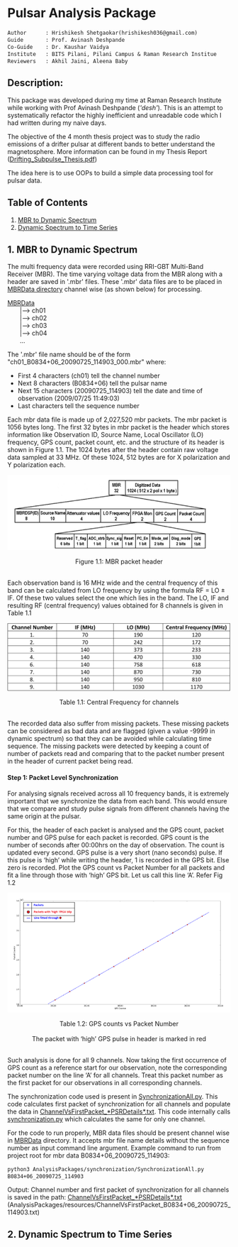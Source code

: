 # Pulsar Analysis Package
```
Author      : Hrishikesh Shetgaokar(hrishikesh036@gmail.com)
Guide       : Prof. Avinash Deshpande
Co-Guide    : Dr. Kaushar Vaidya
Institute   : BITS Pilani, Pilani Campus & Raman Research Institue 
Reviewers   : Akhil Jaini, Aleena Baby
```

## Description:

This package was developed during my time at Raman Research Institute while working
with Prof Avinash Deshpande (*'desh'*). This is an attempt to systematically refactor
the highly inefficient and unreadable code which I had written during my naive days.

The objective of the 4 month thesis project was to study the radio emissions of a drifter
pulsar at different bands to better understand the magnetosphere. More information can be found 
in my Thesis Report ([Drifting_Subpulse_Thesis.pdf](Drifting_Subpulse_Thesis.pdf))

The idea here is to use OOPs to build a simple data processing tool for pulsar data.

## Table of Contents
1. [MBR to Dynamic Spectrum](#1-mbr-to-dynamic-spectrum)
2. [Dynamic Spectrum to Time Series](#2-dynamic-spectrum-to-time-series)


## 1. MBR to Dynamic Spectrum
The multi frequency data were recorded using RRI-GBT Multi-Band Receiver (MBR). The time varying voltage data from the 
MBR along with a header are saved in '.mbr' files.
These '.mbr' data files are to be placed in [MBRData directory](MBRData) channel wise (as shown below) for processing.

<ins>MBRData</ins>  
  |--> ch01  
  |--> ch02  
  |--> ch03  
  |--> ch04  
  ...

The '.mbr' file name should be of the form "ch01_B0834+06_20090725_114903_000.mbr" where:
* First 4 characters (ch01) tell the channel number
* Next 8 characters (B0834+06) tell the pulsar name 
* Next 15 characters (20090725_114903) tell the date and time of observation (2009/07/25 11:49:03)
* Last characters tell the sequence number

Each mbr data file is made up of 2,027,520 mbr packets. The mbr packet is 1056 bytes long. 
The first 32 bytes in mbr packet is the header which stores information like Observation ID, Source Name, Local Oscillator 
(LO) frequency, GPS count, packet count, etc. and the structure of its header is shown in Figure 1.1. The 1024 bytes after the 
header contain raw voltage data sampled at 33 MHz. Of these 1024, 512 bytes are for X polarization and Y polarization each.

<p align="center">
  <img src="readmeImages/mbrPacket.png"/>
</p>
<p align="center">
  <a>Figure 1.1: MBR packet header</a>
  <br><br>
</p>

Each observation band is 16 MHz wide and the central frequency of this band can be calculated from LO frequency by using 
the formula RF = LO ± IF. Of these two values select the one which lies in the band. The LO, IF and resulting RF (central 
frequency) values obtained for 8 channels is given in Table 1.1
<p align="center">
  <img src="readmeImages/centralFrequency.png"/>
</p>
<p align="center">
  <a>Table 1.1: Central Frequency for channels</a>
  <br><br>
</p>

The recorded data also suffer from missing packets. These missing packets can be considered as bad data and are flagged 
(given a value -9999 in dynamic spectrum) so that they can be avoided while calculating time sequence. 
The missing packets were detected by keeping a count of number of packets read and comparing that to the packet number 
present in the header of current packet being read.

#### Step 1: Packet Level Synchronization
For analysing signals received across all 10 frequency bands, it is extremely important that we synchronize the data 
from each band. This would ensure that we compare and study pulse signals from different channels having the same origin
at the pulsar.

For this, the header of each packet is analysed and the GPS count, packet number and GPS pulse for each packet is recorded. 
GPS count is the number of seconds after 00:00hrs on the day of observation. The count is updated every second. GPS pulse 
is a very short (nano seconds) pulse. If this pulse is ‘high’ while writing the header, 1 is recorded in the GPS bit. Else 
zero is recorded. Plot the GPS count vs Packet Number for all packets and fit a line through those with ‘high’ GPS bit. 
Let us call this line ‘A’. Refer Fig 1.2

<p align="center">
  <img src="readmeImages/synchronization.png"/>
</p>
<p align="center">
  <a>Table 1.2: GPS counts vs Packet Number</a>
  <br><br>
  <a>The packet with ‘high’ GPS pulse in header is marked in red</a>
  <br><br>
</p>

Such analysis is done for all 9 channels. Now taking the first occurrence of GPS count as a reference start for our 
observation, note the corresponding packet number on the line ‘A’ for all channels. Treat this packet number as the 
first packet for our observations in all corresponding channels.

The synchronization code used is present in [SynchronizationAll.py](AnalysisPackages/synchronization/SynchronizationAll.py).
This code calculates first packet of synchronization for all channels and populate the data in 
[ChannelVsFirstPacket_\*PSRDetails\*.txt](AnalysisPackages/resources/ChannelVsFirstPacket_B0834+06_20090725_114903.txt).
This code internally calls [synchronization.py](AnalysisPackages/synchronization/synchronization.py) which calculates the 
same for only one channel.

For the code to run properly, MBR data files should be present channel wise in [MBRData](MBRData) directory.
It accepts mbr file name details without the sequence number as input command line argument.
Example command to run from project root for mbr data B0834+06_20090725_114903:
```
python3 AnalysisPackages/synchronization/SynchronizationAll.py B0834+06_20090725_114903
```
Output:
Channel number and first packet of synchronization for all channels is saved in the path:
[ChannelVsFirstPacket_\*PSRDetails\*.txt](AnalysisPackages/resources/ChannelVsFirstPacket_B0834+06_20090725_114903.txt)
(AnalysisPackages/resources/ChannelVsFirstPacket_B0834+06_20090725_114903.txt)


## 2. Dynamic Spectrum to Time Series 
